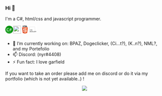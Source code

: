 ### Hi 👋
I'm a C#, html/css and javascript programmer.

<img align="left" src="https://raw.githubusercontent.com/github/explore/80688e429a7d4ef2fca1e82350fe8e3517d3494d/topics/csharp/csharp.png" width="25" height="25" />
<img align="left" src="https://raw.github.com/github/explore/597bebe80fb0066a1a125416dce1d933cbfd0856/topics/dotnet/dotnet.png" width="25" height="25" />
<img align="left" src="https://github.com/github/explore/blob/597bebe80fb0066a1a125416dce1d933cbfd0856/topics/html/html.png" width="25" height="25" />
<img align="left" src="https://github.com/github/explore/blob/597bebe80fb0066a1a125416dce1d933cbfd0856/topics/css-modules/css-modules.png" width="25" height="25" />
<br>
<br>

- 🔭 I’m currently working on: BPAZ, Dogeclicker, (Ci...t?), (K..n?), NML?, and my Portefolio
- 📫 Discord: (nyr#4408)
- ⚡ Fun fact: I love garfield

If you want to take an order please add me on discord or do it via my portfolio (which is not yet available..) !
<p align="center"> <img src="https://komarev.com/ghpvc/?username=nyrhub"/> </p>
